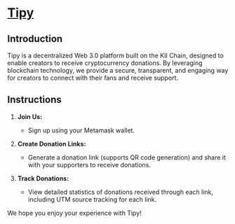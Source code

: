 # [Tipy](http://kiitip.subcli.top/)

## Introduction

Tipy is a decentralized Web 3.0 platform built on the KII Chain, designed to enable creators to receive cryptocurrency donations. By leveraging blockchain technology, we provide a secure, transparent, and engaging way for creators to connect with their fans and receive support.

## Instructions

1. **Join Us:**
   - Sign up using your Metamask wallet.
   
2. **Create Donation Links:**
   - Generate a donation link (supports QR code generation) and share it with your supporters to receive donations.

3. **Track Donations:**
   - View detailed statistics of donations received through each link, including UTM source tracking for each link.

We hope you enjoy your experience with Tipy!
